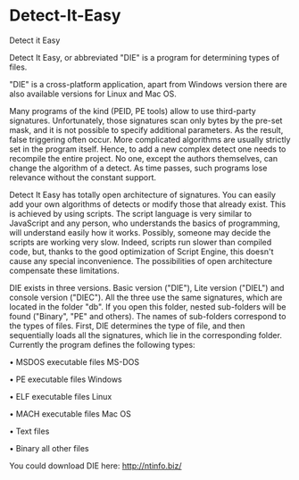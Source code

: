 Detect-It-Easy
==============

Detect it Easy

Detect It Easy, or abbreviated "DIE" is a program for determining types of files.

"DIE" is a cross-platform application, apart from Windows version there are also 
available versions for Linux and Mac OS.

Many programs of the kind (PEID, PE tools) allow to use third-party signatures. 
Unfortunately, those signatures scan only bytes by the pre-set mask, and it is 
not possible to specify additional parameters. As the result, false triggering 
often occur. More complicated algorithms are usually strictly set in the program 
itself. Hence, to add a new complex detect one needs to recompile the entire 
project. No one, except the authors themselves, can change the algorithm of 
a detect. As time passes, such programs lose relevance without the constant support.

Detect It Easy has totally open architecture of signatures. You can easily 
add your own algorithms of detects or modify those that already exist. This 
is achieved by using scripts. The script language is very similar to JavaScript 
and any person, who understands the basics of programming, will understand easily 
how it works. Possibly, someone may decide the scripts are working very slow. 
Indeed, scripts run slower than compiled code, but, thanks to the good optimization 
of Script Engine, this doesn't cause any special inconvenience. The possibilities 
of open architecture compensate these limitations.

DIE exists in three versions. Basic version ("DIE"), Lite version ("DIEL") and 
console version ("DIEC"). All the three use the same signatures, which are located 
in the folder "db". If you open this folder, nested sub-folders will be found 
("Binary", "PE" and others). The names of sub-folders correspond to the types of files. 
First, DIE determines the type of file, and then sequentially loads all the signatures, 
which lie in the corresponding folder. Currently the program defines the following types:

• MSDOS executable files MS-DOS

• PE executable files Windows

• ELF executable files Linux

• MACH executable files Mac OS

• Text files

• Binary all other files

You could download DIE here: http://ntinfo.biz/
